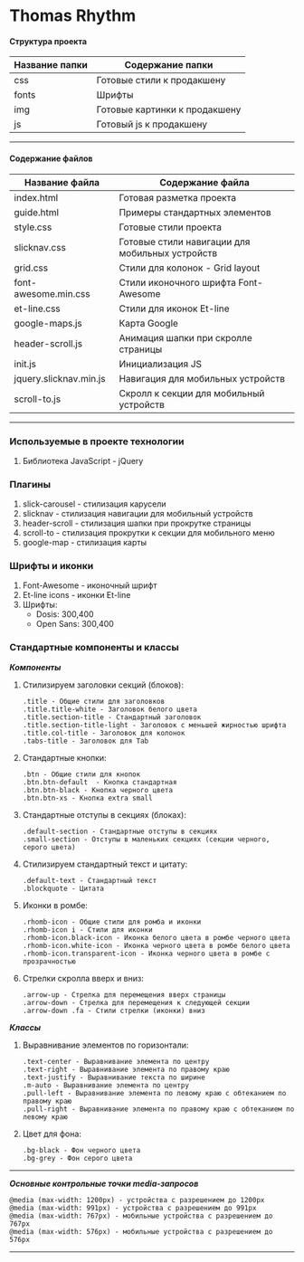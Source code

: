# Thomas Rhythm 

#### Структура проекта 
    
Название папки        |  Содержание папки
----------------------|------------------------------------
css                   | Готовые стили к продакшену
fonts                 | Шрифты
img                   | Готовые картинки к продакшену
js                    | Готовый js к продакшену
-----------------------------------------------

#### Содержание файлов
    
Название файла        |  Содержание файла
----------------------|------------------------------------
index.html            | Готовая разметка проекта
guide.html            | Примеры стандартных элементов 
style.css             | Готовые стили проекта
slicknav.css          | Готовые стили навигации для мобильных устройств
grid.css              | Стили для колонок - Grid layout
font-awesome.min.css  | Стили иконочного шрифта Font-Awesome
et-line.css           | Стили для иконок Et-line
google-maps.js        | Карта Google
header-scroll.js      | Анимация шапки при скролле страницы
init.js               | Инициализация JS
jquery.slicknav.min.js| Навигация для мобильных устройств
scroll-to.js          | Скролл к секции для мобильный устройств
-----------------------------------------------

### Используемые в проекте технологии

1. Библиотека JavaScript - jQuery

### Плагины

1. slick-carousel - стилизация карусели
2. slicknav - стилизация навигации для мобильный устройств
3. header-scroll - стилизация шапки при прокрутке страницы
4. scroll-to - стилизация прокрутки к секции для мобильного меню
5. google-map - стилизация карты

### Шрифты и иконки

1. Font-Awesome - иконочный шрифт
2. Et-line icons - иконки Et-line
3. Шрифты:
   * Dosis: 300,400
   * Open Sans: 300,400

### Стандартные компоненты и классы

***Компоненты***

1. Стилизируем заголовки секций (блоков):

    ```
    .title - Общие стили для заголовков
    .title.title-white - Заголовок белого цвета
    .title.section-title - Стандартный заголовок 
    .title.section-title-light - Заголовок с меньшей жирностью шрифта
    .title.col-title - Заголовок для колонок
    .tabs-title - Заголовок для Tab
	```
    
2. Стандартные кнопки:

	```
    .btn - Общие стили для кнопок
    .btn.btn-default  - Кнопка стандартная
    .btn.btn-black - Кнопка черного цвета
    .btn.btn-xs - Кнопка extra small
    ```
    
3. Стандартные отступы в секциях (блоках):

	```
    .default-section - Стандартные отступы в секциях
    .small-section - Отступы в маленьких секциях (секции черного, серого цвета)
    ```
    
4. Стилизируем стандартный текст и цитату:

	```
    .default-text - Стандартный текст
    .blockquote - Цитата
    ```
    
5. Иконки в ромбе:

    ```
    .rhomb-icon - Общие стили для ромба и иконки
    .rhomb-icon i - Стили для иконки
    .rhomb-icon.black-icon - Иконка белого цвета в ромбе черного цвета
    .rhomb-icon.white-icon - Иконка черного цвета в ромбе белого цвета
    .rhomb-icon.transparent-icon - Иконка черного цвета в ромбе с прозрачностью 
    ```
    
6. Стрелки скролла вверх и вниз:

	```
    .arrow-up - Стрелка для перемещения вверх страницы 
    .arrow-down - Стрелка для перемещения к следующей секции
    .arrow-down .fa - Стили стрелки (иконки) вниз 
    ```
    
***Классы***

1. Выравнивание элементов по горизонтали:    

	```
    .text-center - Выравнивание элемента по центру
    .text-right - Выравнивание элемента по правому краю
    .text-justify - Выравнивание текста по ширине
    .m-auto - Выравнивание элемента по центру
    .pull-left - Выравнивание элемента по левому краю с обтеканием по правому краю
    .pull-right - Выравнивание элемента по правому краю с обтеканием по левому краю
    ```
    
2. Цвет для фона:

	```
    .bg-black - Фон черного цвета
    .bg-grey - Фон серого цвета
    ```
    
-------------------------------------------------------    
    
***Основные контрольные точки media-запросов***

	@media (max-width: 1200px) - устройства с разрешением до 1200px
    @media (max-width: 991px) - устройства с разрешением до 991px
    @media (max-width: 767px) - мобильные устройства с разрешением до 767px
    @media (max-width: 576px) - мобильные устройства с разрешением до 576px
    
    
---------------------------------------------------

